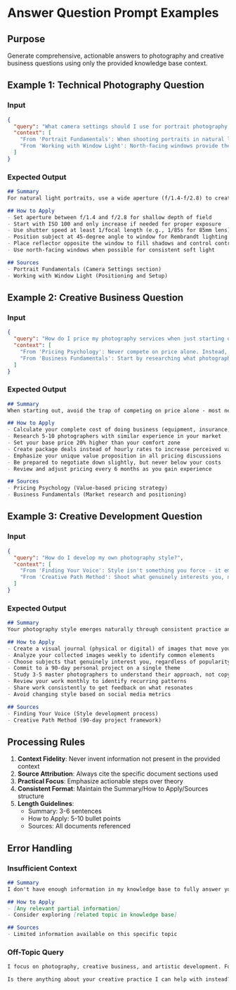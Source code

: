 # Answer Question Prompt Examples

## Purpose
Generate comprehensive, actionable answers to photography and creative business questions using only the provided knowledge base context.

## Example 1: Technical Photography Question

### Input
```json
{
  "query": "What camera settings should I use for portrait photography in natural light?",
  "context": [
    "From 'Portrait Fundamentals': When shooting portraits in natural light, I typically start with an aperture between f/1.4 and f/2.8 to achieve pleasant background separation. ISO should remain as low as possible, usually 100-400 in good light. Shutter speed follows the 1/focal length rule as a minimum to avoid camera shake.",
    "From 'Working with Window Light': North-facing windows provide the most consistent, soft light throughout the day. Position your subject at a 45-degree angle to the window for classic Rembrandt lighting. Use a reflector on the shadow side to control contrast."
  ]
}
```

### Expected Output
```markdown
## Summary
For natural light portraits, use a wide aperture (f/1.4-f/2.8) to create beautiful background blur and subject separation. Keep ISO low (100-400) to minimize noise and maintain image quality. Your shutter speed should follow the 1/focal length rule at minimum. Window light, especially from north-facing windows, provides excellent soft lighting for portraits.

## How to Apply
- Set aperture between f/1.4 and f/2.8 for shallow depth of field
- Start with ISO 100 and only increase if needed for proper exposure
- Use shutter speed at least 1/focal length (e.g., 1/85s for 85mm lens)
- Position subject at 45-degree angle to window for Rembrandt lighting
- Place reflector opposite the window to fill shadows and control contrast
- Use north-facing windows when possible for consistent soft light

## Sources
- Portrait Fundamentals (Camera Settings section)
- Working with Window Light (Positioning and Setup)
```

## Example 2: Creative Business Question

### Input
```json
{
  "query": "How do I price my photography services when just starting out?",
  "context": [
    "From 'Pricing Psychology': Never compete on price alone. Instead, focus on the unique value you provide. Calculate your cost of doing business including equipment, insurance, editing time, and desired profit margin. Most photographers undervalue their work by 40-60% when starting.",
    "From 'Business Fundamentals': Start by researching what photographers with similar experience charge in your market. Add 20% to what feels comfortable - you can always negotiate down but rarely up. Consider offering package deals rather than hourly rates to increase perceived value."
  ]
}
```

### Expected Output
```markdown
## Summary
When starting out, avoid the trap of competing on price alone - most new photographers undervalue their work by 40-60%. Calculate your true cost of doing business including all equipment, insurance, editing time, and profit margin. Research competitors with similar experience, then price yourself 20% higher than what feels comfortable initially. Focus on the unique value you provide rather than being the cheapest option.

## How to Apply
- Calculate your complete cost of doing business (equipment, insurance, software, time)
- Research 5-10 photographers with similar experience in your market
- Set your base price 20% higher than your comfort zone
- Create package deals instead of hourly rates to increase perceived value
- Emphasize your unique value proposition in all pricing discussions
- Be prepared to negotiate down slightly, but never below your costs
- Review and adjust pricing every 6 months as you gain experience

## Sources
- Pricing Psychology (Value-based pricing strategy)
- Business Fundamentals (Market research and positioning)
```

## Example 3: Creative Development Question

### Input
```json
{
  "query": "How do I develop my own photography style?",
  "context": [
    "From 'Finding Your Voice': Style isn't something you force - it emerges from consistent practice and honest self-expression. Study masters not to copy but to understand why their work resonates. Keep a visual journal of images that move you, then analyze what they have in common.",
    "From 'Creative Path Method': Shoot what genuinely interests you, not what you think will get likes. Your authentic interests will naturally guide your style. Commit to a personal project for at least 90 days - consistency reveals patterns in your vision that become your signature."
  ]
}
```

### Expected Output
```markdown
## Summary
Your photography style emerges naturally through consistent practice and authentic self-expression, not through forcing or copying others. Study masters to understand why their work resonates, maintain a visual journal of inspiring images, and analyze common threads. Most importantly, photograph what genuinely interests you rather than chasing trends. Committing to a 90-day personal project will reveal the patterns in your vision that become your signature style.

## How to Apply
- Create a visual journal (physical or digital) of images that move you
- Analyze your collected images weekly to identify common elements
- Choose subjects that genuinely interest you, regardless of popularity
- Commit to a 90-day personal project on a single theme
- Study 3-5 master photographers to understand their approach, not copy
- Review your work monthly to identify recurring patterns
- Share work consistently to get feedback on what resonates
- Avoid changing style based on social media metrics

## Sources
- Finding Your Voice (Style development process)
- Creative Path Method (90-day project framework)
```

## Processing Rules

1. **Context Fidelity**: Never invent information not present in the provided context
2. **Source Attribution**: Always cite the specific document sections used
3. **Practical Focus**: Emphasize actionable steps over theory
4. **Consistent Format**: Maintain the Summary/How to Apply/Sources structure
5. **Length Guidelines**: 
   - Summary: 3-6 sentences
   - How to Apply: 5-10 bullet points
   - Sources: All documents referenced

## Error Handling

### Insufficient Context
```markdown
## Summary
I don't have enough information in my knowledge base to fully answer your question about [specific topic]. Based on related concepts, [provide what's available].

## How to Apply
- [Any relevant partial information]
- Consider exploring [related topic in knowledge base]

## Sources
- Limited information available on this specific topic
```

### Off-Topic Query
```markdown
I focus on photography, creative business, and artistic development. For questions about [off-topic subject], I'd recommend consulting a specialist in that field. 

Is there anything about your creative practice I can help with instead?
```